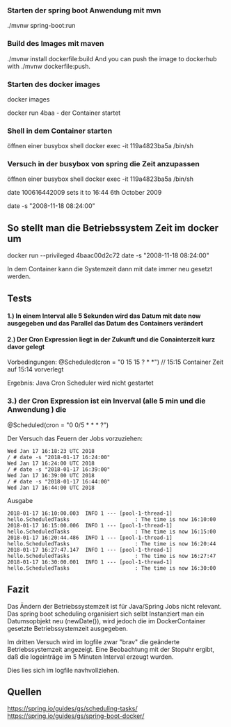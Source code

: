 ### Starten der spring boot Anwendung mit mvn
./mvnw spring-boot:run

### Build des Images mit maven
./mvnw install dockerfile:build
And you can push the image to dockerhub with ./mvnw dockerfile:push.

### Starten des docker images

docker images

docker run 4baa - der Container startet

### Shell in dem Container starten
öffnen einer busybox shell
docker exec -it 119a4823ba5a /bin/sh


### Versuch in der busybox von spring die Zeit anzupassen
öffnen einer busybox shell
docker exec -it 119a4823ba5a /bin/sh

date 100616442009
sets it to 16:44 6th October 2009


date -s "2008-11-18 08:24:00"

## So stellt man die Betriebssystem Zeit im docker um
docker run --privileged 4baac00d2c72 date -s "2008-11-18 08:24:00"

In dem Container kann die Systemzeit dann mit date immer neu gesetzt werden.

## Tests

#### 1.) In einem Interval alle 5 Sekunden wird das Datum mit date now ausgegeben und das Parallel das Datum des Containers verändert


#### 2.) Der Cron Expression liegt in der Zukunft und die Conainterzeit kurz davor gelegt 

Vorbedingungen:
@Scheduled(cron = "0 15 15 ? * *") // 15:15
Container Zeit auf 15:14 vorverlegt

Ergebnis:
Java Cron Scheduler wird nicht gestartet

### 3.) der Cron Expression ist ein Inverval (alle 5 min und die Anwendung ) die 

@Scheduled(cron = "0 0/5 * * * ?")

Der Versuch das Feuern der Jobs vorzuziehen:
```
Wed Jan 17 16:18:23 UTC 2018
/ # date -s "2018-01-17 16:24:00"
Wed Jan 17 16:24:00 UTC 2018
/ # date -s "2018-01-17 16:39:00"
Wed Jan 17 16:39:00 UTC 2018
/ # date -s "2018-01-17 16:44:00"
Wed Jan 17 16:44:00 UTC 2018
```
Ausgabe
```
2018-01-17 16:10:00.003  INFO 1 --- [pool-1-thread-1] hello.ScheduledTasks                     : The time is now 16:10:00
2018-01-17 16:15:00.006  INFO 1 --- [pool-1-thread-1] hello.ScheduledTasks                     : The time is now 16:15:00
2018-01-17 16:20:44.486  INFO 1 --- [pool-1-thread-1] hello.ScheduledTasks                     : The time is now 16:20:44
2018-01-17 16:27:47.147  INFO 1 --- [pool-1-thread-1] hello.ScheduledTasks                     : The time is now 16:27:47
2018-01-17 16:30:00.001  INFO 1 --- [pool-1-thread-1] hello.ScheduledTasks                     : The time is now 16:30:00
```

## Fazit
Das Ändern der Betriebssystemzeit ist für Java/Spring Jobs nicht relevant. Das spring boot scheduling organisiert sich selbt
Instanziert man ein Datumsopbjekt neu (newDate()), wird jedoch die im DockerContainer gesetzte Betriebssystemzeit ausgegeben.

Im dritten Versuch wird im logfile zwar "brav" die geänderte Betriebssystemzeit angezeigt. Eine Beobachtung mit der Stopuhr ergibt,
daß die logeinträge im 5 Minuten Interval erzeugt wurden.

Dies lies sich im logfile navhvollziehen.

## Quellen

https://spring.io/guides/gs/scheduling-tasks/
https://spring.io/guides/gs/spring-boot-docker/



